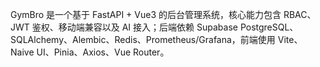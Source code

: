 GymBro 是一个基于 FastAPI + Vue3 的后台管理系统，核心能力包含 RBAC、JWT 鉴权、移动端兼容以及 AI 接入；后端依赖 Supabase PostgreSQL、SQLAlchemy、Alembic、Redis、Prometheus/Grafana，前端使用 Vite、Naive UI、Pinia、Axios、Vue Router。